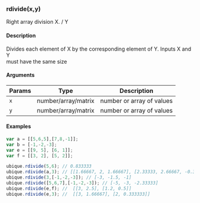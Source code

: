 ### rdivide(x,y)

Right array division X. / Y


#### Description

Divides each element of X by the corresponding element of Y. Inputs X and Y  
must have the same size  



#### Arguments

|Params|Type|Description
|---------|----|-----------
|`x` | number/array/matrix | number or array of values
|`y` | number/array/matrix | number or array of values


#### Examples

```js
var a = [[5,6,5],[7,8,-1]];
var b = [-1,-2,-3];
var e = [[9, 5], [6, 1]];
var f = [[3, 2], [5, 2]];

ubique.rdivide(5,6); // 0.833333
ubique.rdivide(a,3); // [[1.66667, 2, 1.66667], [2.33333, 2.66667, -0.333333]]
ubique.rdivide(3,[-1,-2,-3]); // [-3, -1.5, -1]
ubique.rdivide([5,6,7],[-1,-2,-3]); // [-5, -3, -2.33333]
ubique.rdivide(e,f); //  [[3, 2.5], [1.2, 0.5]]
ubique.rdivide(e,3); //  [[3, 1.66667], [2, 0.333333]]
```

